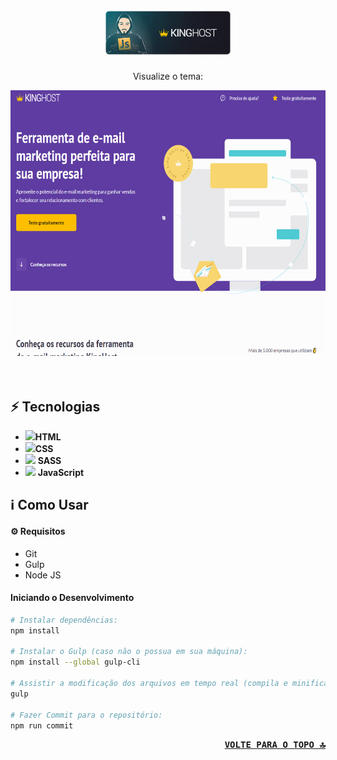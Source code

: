 <h1 align="center">
    <br>
    <img src=".github/king-host.png" alt="Logo Draft Theme" width="200">
    <br>
</h1>
<p align="center"> Visualize o tema:
    <!-- Aqui vai o link do site em produção -->
</p>

<div align="center" >
    <img src=".github/demo-project.gif" alt="Demonstração do Tema" height="425">
</div>
<br>
<br>

## ⚡ Tecnologias

-   <img src="https://img.icons8.com/color/50/000000/html-5.png"  width="20px"/>**HTML**
-   <img src="https://img.icons8.com/color/48/000000/css3.png" width="20px"/>**CSS**
-   <img src="https://img.icons8.com/color/48/000000/sass-avatar.png" width="20px"/> **SASS**
-   <img src="https://img.icons8.com/color/48/000000/javascript--v1.png"  width="20px"/> **JavaScript**

## ℹ️ Como Usar

#### ⚙️ Requisitos

-   Git
-   Gulp
-   Node JS


#### Iniciando o Desenvolvimento

```sh
# Instalar dependências:
npm install

# Instalar o Gulp (caso não o possua em sua máquina):
npm install --global gulp-cli

# Assistir a modificação dos arquivos em tempo real (compila e minifica os arquivos necessários):
gulp

# Fazer Commit para o repositório:
npm run commit
```

<p align="right"><kbd><b>
    <a href="#top">VOLTE PARA O TOPO 🔝</a>
</b></kbd></p> 

